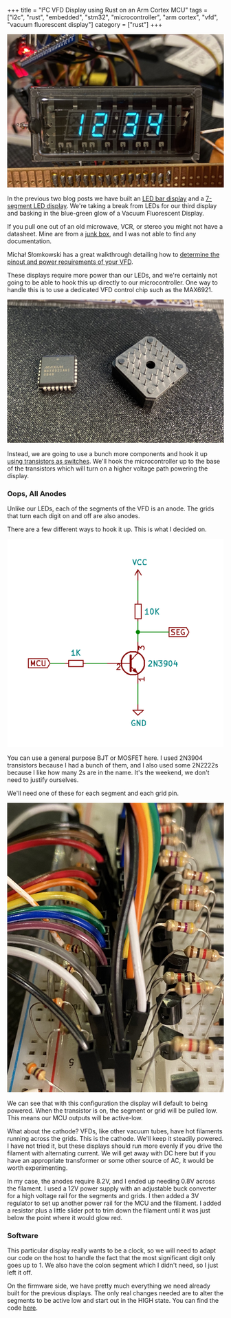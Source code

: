 +++
title = "I²C VFD Display using Rust on an Arm Cortex MCU"
tags = ["i2c", "rust", "embedded", "stm32", "microcontroller", "arm cortex", "vfd", "vacuum fluorescent display"]
category = ["rust"]
+++

![1234 on VFD](/vfd-with-mcu.jpeg)

In the previous two blog posts we have built an [LED bar display](@/2021-05-01-making-custom-i2c-displays.md) and a [7-segment LED display](@/2021-05-14-rust-i2c-bubble-display.md). We're taking a break from LEDs for our third display and basking in the blue-green glow of a Vacuum Fluorescent Display. 

If you pull one out of an old microwave, VCR, or stereo you might not have a datasheet. Mine are from a [junk box](https://www.goldmine-elec-products.com/prodinfo.asp?number=G2200), and I was not able to find any documentation.

Michał Słomkowski has a great walkthrough detailing how to [determine the pinout and power requirements of your VFD](https://slomkowski.eu/tutorials/determining-the-pinout-of-the-unknown-vacuum-fluorescent-display/).

These displays require more power than our LEDs, and we're certainly not going to be able to hook this up directly to our microcontroller. One way to handle this is to use a dedicated VFD control chip such as the MAX6921. 

![MAX6921 and Socket, weird to have a picture of a chip we are not even using](/MAX6921.jpeg)

Instead, we are going to use a bunch more components and hook it up [using transistors as switches](https://microcontrollerslab.com/how-to-use-transistor-as-a-switch/). We'll hook the microcontroller up to the base of the transistors which will turn on a higher voltage path powering the display.

### Oops, All Anodes

Unlike our LEDs, each of the segments of the VFD is an anode. The grids that turn each digit on and off are also anodes.

There are a few different ways to hook it up. This is what I decided on.

![VFD segment schematic](/vfd-segment-schematic.png)

You can use a general purpose BJT or MOSFET here. I used 2N3904 transistors because I had a bunch of them, and I also used some 2N2222s because I like how many 2s are in the name. It's the weekend, we don't need to justify ourselves.

We'll need one of these for each segment and each grid pin.

![VFD transistors on a breadboard](/vfd-trans.jpeg)

We can see that with this configuration the display will default to being powered. When the transistor is on, the segment or grid will be pulled low. This means our MCU outputs will be active-low.

What about the cathode? VFDs, like other vacuum tubes, have hot filaments running across the grids. This is the cathode. We'll keep it steadily powered. I have not tried it, but these displays should run more evenly if you drive the filament with alternating current. We will get away with DC here but if you have an appropriate transformer or some other source of AC, it would be worth experimenting.

In my case, the anodes require 8.2V, and I ended up needing 0.8V across the filament. I used a 12V power supply with an adjustable buck converter for a high voltage rail for the segments and grids. I then added a 3V regulator to set up another power rail for the MCU and the filament. I added a resistor plus a little slider pot to trim down the filament until it was just below the point where it would glow red.

### Software

This particular display really wants to be a clock, so we will need to adapt our code on the host to handle the fact that the most significant digit only goes up to 1. We also have the colon segment which I didn't need, so I just left it off.

On the firmware side, we have pretty much everything we need already built for the previous displays. The only real changes needed are to alter the segments to be active low and start out in the HIGH state. You can find the code [here](https://github.com/jspencer/custom-i2c-displays).



